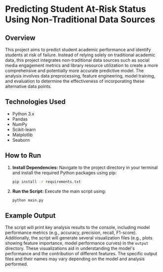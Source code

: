 # Predicting Student At-Risk Status Using Non-Traditional Data Sources

## Overview

This project aims to predict student academic performance and identify students at risk of failure.  Instead of relying solely on traditional academic data, this project integrates non-traditional data sources such as social media engagement metrics and library resource utilization to create a more comprehensive and potentially more accurate predictive model. The analysis involves data preprocessing, feature engineering, model training, and evaluation to determine the effectiveness of incorporating these alternative data points.


## Technologies Used

* Python 3.x
* Pandas
* NumPy
* Scikit-learn
* Matplotlib
* Seaborn


## How to Run

1. **Install Dependencies:**  Navigate to the project directory in your terminal and install the required Python packages using pip:

   ```bash
   pip install -r requirements.txt
   ```

2. **Run the Script:** Execute the main script using:

   ```bash
   python main.py
   ```


## Example Output

The script will print key analysis results to the console, including model performance metrics (e.g., accuracy, precision, recall, F1-score).  Additionally, the script will generate several visualization files (e.g., plots showing feature importance, model performance curves) in the `output` directory. These visualizations aid in understanding the model's performance and the contribution of different features.  The specific output files and their names may vary depending on the model and analysis performed.